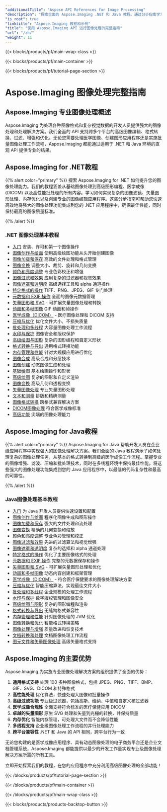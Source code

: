 ```yaml
---
"additionalTitle": "Aspose API References for Image Processing"
"description": "探索全面的 Aspose.Imaging .NET 和 Java 教程。通过分步指南学习专业的图像处理、格式转换、高级过滤和优化技术。"
"is_root": true
"linktitle": "Aspose.Imaging 教程和示例"
"title": "使用 Aspose.Imaging API 进行图像处理的完整指南"
"url": "/zh/"
"weight": 11
---
```


{{< blocks/products/pf/main-wrap-class >}}

{{< blocks/products/pf/main-container >}}

{{< blocks/products/pf/tutorial-page-section >}}

# Aspose.Imaging 图像处理完整指南

## Aspose.Imaging 专业图像处理概述

Aspose.Imaging 为处理各种图像格式和复杂视觉数据的开发人员提供强大的图像处理和处理解决方案。我们全面的 API 支持跨多个平台的高级图像编辑、格式转换、过滤、增强和优化。无论您需要处理医学图像、创建图形应用程序还是实施批量图像处理工作流程，Aspose.Imaging 都能通过适用于 .NET 和 Java 环境的直观 API 提供专业的结果。

## Aspose.Imaging for .NET教程

{{% alert color="primary" %}}
探索 Aspose.Imaging for .NET 如何提升您的图像处理能力。我们的教程涵盖从基础图像处理到高级图形编程、医学成像 (DICOM) 以及高性能批处理的所有内容。学习如何实现复杂的图像滤镜、矢量图形处理、内存优化以及创建专业的图像编辑应用程序。这些分步指南可帮助您快速高效地将强大的图像处理功能集成到您的 .NET 应用程序中，确保最佳性能，同时保持最高的图像质量标准。

{{% /alert %}}

### .NET 图像处理基本教程

- [入门](./net/getting-started/) 安装、许可和第一个图像操作
- [图像创作与绘画](./net/image-creation-drawing/) 使用高级绘图功能从头开始创建图像
- [图像加载和保存](./net/image-loading-saving/) 高效的文件处理和格式管理
- [图像变换](./net/image-transformations/) 调整大小、裁剪、旋转和几何变换
- [颜色和亮度调整](./net/color-brightness-adjustments/) 专业色彩校正和增强
- [图像过滤和效果](./net/image-filtering-effects/) 应用复杂的过滤器和视觉效果
- [图像遮罩和透明度](./net/image-masking-transparency/) 高级选择工具和 alpha 通道操作
- [特定格式的操作](./net/format-specific-operations/) TIFF、PNG、JPEG、GIF 专门处理
- [元数据和 EXIF 操作](./net/metadata-exif-operations/) 全面的图像元数据管理
- [矢量图形和 SVG](./net/vector-graphics-svg/) - 可扩展矢量图像处理和转换
- [动画和多帧图像](./net/animation-multi-frame-images/) GIF 动画和帧操作
- [医学成像（DICOM）](./net/medical-imaging-dicom/) - 医疗图像处理和 DICOM 支持
- [压缩与优化](./net/compression-optimization/) 优化文件大小，不损失质量
- [批处理和多线程](./net/batch-processing-multi-threading/) 大容量图像处理工作流程
- [水印与保护](./net/watermarking-protection/) 图像安全和版权保护
- [高级绘图与图形](./net/advanced-drawing-graphics/) 复杂的图形编程和自定义形状
- [格式转换与导出](./net/format-conversion-export/) 通用格式转换功能
- [内存管理和性能](./net/memory-management-performance/) 针对大规模应用进行优化
- [图像合成](./net/image-composition/) 高级合成和分层技术
- [图像创建](./net/image-creation/) 动态图像生成和处理
- [基础绘图](./net/basic-drawing/) 基本绘画操作和形状
- [高级绘图](./net/advanced-drawing/) 复杂的图形和自定义渲染
- [图像变换](./net/image-transformation/) 高级几何和透视变换
- [矢量图像处理](./net/vector-image-processing/) 专业矢量图形处理
- [文本和测量](./net/text-and-measurements/) 排版和精确测量
- [图像格式转换](./net/image-format-conversion/) 跨格式兼容解决方案
- [DICOM图像处理](./net/dicom-image-processing/) 符合医学成像标准
- [高级功能](./net/advanced-features/) 尖端的图像处理能力

## Aspose.Imaging for Java教程

{{% alert color="primary" %}}
Aspose.Imaging for Java 帮助开发人员在企业级应用程序中实现强大的图像处理解决方案。我们全面的 Java 教程演示了如何处理复杂的图像处理任务，从基本的格式转换到高级的医学成像工作流程。掌握专业的图像增强、滤波、压缩和批处理技术，同时在多线程环境中保持最佳性能。将这些强大的图像处理功能集成到您的 Java 应用程序中，以最低的代码复杂性和最高的可靠性。

{{% /alert %}}

### Java图像处理基本教程

- [入门](./java/getting-started/) 为 Java 开发人员提供快速设置和配置
- [图像创作与绘画](./java/image-creation-drawing/) 程序化图像生成和图形操作
- [图像加载和保存](./java/image-loading-saving/) 强大的文件处理和流处理
- [图像变换](./java/image-transformations/) 精确的几何变换和缩放
- [颜色和亮度调整](./java/color-brightness-adjustments/) 专业色彩管理和校正
- [图像过滤和效果](./java/image-filtering-effects/) 先进的过滤算法和视觉增强
- [图像遮罩和透明度](./java/image-masking-transparency/) 复杂的选择和 alpha 通道处理
- [特定格式的操作](./java/format-specific-operations/) 优化了主要图像格式的处理
- [元数据和 EXIF 操作](./java/metadata-exif-operations/) 完整的元数据保存和操作
- [矢量图形和 SVG](./java/vector-graphics-svg/) - 可扩展矢量图形处理和优化
- [动画和多帧图像](./java/animation-multi-frame-images/) 动态内容创建和框架管理
- [医学成像（DICOM）](./java/medical-imaging-dicom/) - 符合医疗保健要求的图像处理解决方案
- [压缩与优化](./java/compression-optimization/) 智能压缩算法，实现最佳文件大小
- [批处理和多线程](./java/batch-processing-multi-threading/) 企业规模的处理工作流程
- [水印与保护](./java/watermarking-protection/) 数字版权管理和图像安全
- [高级绘图与图形](./java/advanced-drawing-graphics/) 复杂的图形编程和渲染
- [格式转换与导出](./java/format-conversion-export/) 无缝跨格式兼容性
- [内存管理和性能](./java/memory-management-performance/) 针对图像处理的 JVM 优化
- [图像转换和优化](./java/image-conversion-and-optimization/) 智能格式转换策略
- [图像处理与增强](./java/image-processing-and-enhancement/) 质量改进和恢复技术
- [文档转换和处理](./java/document-conversion-and-processing/) 文档图像处理工作流程
- [图元文件和矢量图像处理](./java/metafile-and-vector-image-handling/) 高级矢量格式支持

## Aspose.Imaging 的主要优势

Aspose.Imaging 为实施专业图像处理解决方案的组织提供了全面的优势：

1. **通用格式支持** 处理 100 多种图像格式，包括 JPEG、PNG、TIFF、BMP、GIF、SVG、DICOM 和特殊格式
2. **高性能处理** 优化算法，快速处理大图像和批量操作
3. **高级过滤功能** 专业级过滤器，包括高斯、维纳、中值和自定义核过滤器
4. **医学成像合规性** 全面支持符合标准的医疗保健应用 DICOM
5. **卓越的矢量图形** 原生 SVG 处理和矢量到光栅的转换，并保持质量
6. **内存优化** 智能内存管理，可处理大文件而不会降低性能
7. **多线程支持** 企业级图像处理工作流程的并行处理能力
8. **跨平台兼容性** .NET 和 Java 的 API 相同，跨平台行为一致

无论您构建的是医学成像应用程序、具有动态图像处理的电子商务平台还是企业文档管理系统，Aspose.Imaging 都能提供以最少的开发工作量实现专业级图像处理解决方案所需的所有工具。

立即开始探索我们的教程，在您的应用程序中充分利用高级图像处理的全部功能！

{{< /blocks/products/pf/tutorial-page-section >}}

{{< /blocks/products/pf/main-container >}}

{{< /blocks/products/pf/main-wrap-class >}}

{{< blocks/products/products-backtop-button >}}